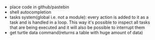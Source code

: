 - place code in github/pastebin
- shell autocompletion
- tasks system(global i.e. not a module): every action is added to it as a task and is handled in a loop. This way it's possible to inspect all tasks that are being executed and it will also be possible to interrupt them
- get turtle data command(returns a table with huge amount of data)